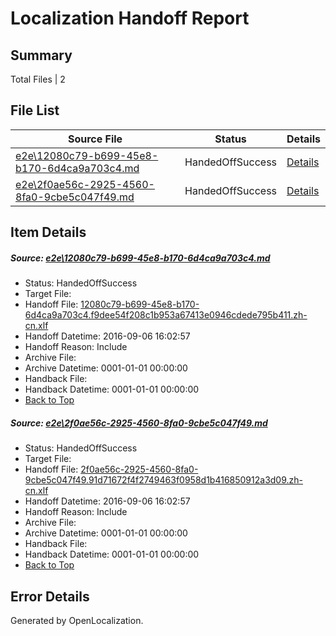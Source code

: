 # <a name='report-top'></a> Localization Handoff Report

## Summary
 Total Files | 2

## File List
 Source File | Status | Details 
 ----------- | ------ | ------- 
 [e2e\12080c79-b699-45e8-b170-6d4ca9a703c4.md](https://github.com/OpenLocalizationTestOrg/ol-test0/blob/d7a2386b89e87039dc362a7296705f1da6e79cb2/e2e/12080c79-b699-45e8-b170-6d4ca9a703c4.md) | HandedOffSuccess | [Details](#1b878c84bdd89019682d20fcb449d7d188ca3ad71)
 [e2e\2f0ae56c-2925-4560-8fa0-9cbe5c047f49.md](https://github.com/OpenLocalizationTestOrg/ol-test0/blob/d7a2386b89e87039dc362a7296705f1da6e79cb2/e2e/2f0ae56c-2925-4560-8fa0-9cbe5c047f49.md) | HandedOffSuccess | [Details](#d34c1a4d5b43edc85af92b547785ce8a974146582)

## Item Details
##### <a name='1b878c84bdd89019682d20fcb449d7d188ca3ad71'></a> Source: [e2e\12080c79-b699-45e8-b170-6d4ca9a703c4.md](https://github.com/OpenLocalizationTestOrg/ol-test0/blob/d7a2386b89e87039dc362a7296705f1da6e79cb2/e2e/12080c79-b699-45e8-b170-6d4ca9a703c4.md)
* Status: HandedOffSuccess
* Target File: 
* Handoff File: [12080c79-b699-45e8-b170-6d4ca9a703c4.f9dee54f208c1b953a67413e0946cdede795b411.zh-cn.xlf](https://github.com/OpenLocalizationTestOrg/ol-test0-handoff/blob/179a6ff207267d374974f17824c233c0d86189ab/ol-handoff/OpenLocalizationTestOrg/ol-test0-zhcn/ci/ht/12080c79-b699-45e8-b170-6d4ca9a703c4.f9dee54f208c1b953a67413e0946cdede795b411.zh-cn.xlf)
* Handoff Datetime: 2016-09-06 16:02:57
* Handoff Reason: Include
* Archive File: 
* Archive Datetime: 0001-01-01 00:00:00
* Handback File: 
* Handback Datetime: 0001-01-01 00:00:00
* [Back to Top](#report-top)

##### <a name='d34c1a4d5b43edc85af92b547785ce8a974146582'></a> Source: [e2e\2f0ae56c-2925-4560-8fa0-9cbe5c047f49.md](https://github.com/OpenLocalizationTestOrg/ol-test0/blob/d7a2386b89e87039dc362a7296705f1da6e79cb2/e2e/2f0ae56c-2925-4560-8fa0-9cbe5c047f49.md)
* Status: HandedOffSuccess
* Target File: 
* Handoff File: [2f0ae56c-2925-4560-8fa0-9cbe5c047f49.91d71672f4f2749463f0958d1b416850912a3d09.zh-cn.xlf](https://github.com/OpenLocalizationTestOrg/ol-test0-handoff/blob/179a6ff207267d374974f17824c233c0d86189ab/ol-handoff/OpenLocalizationTestOrg/ol-test0-zhcn/ci/ht/2f0ae56c-2925-4560-8fa0-9cbe5c047f49.91d71672f4f2749463f0958d1b416850912a3d09.zh-cn.xlf)
* Handoff Datetime: 2016-09-06 16:02:57
* Handoff Reason: Include
* Archive File: 
* Archive Datetime: 0001-01-01 00:00:00
* Handback File: 
* Handback Datetime: 0001-01-01 00:00:00
* [Back to Top](#report-top)


## Error Details

Generated by OpenLocalization.
